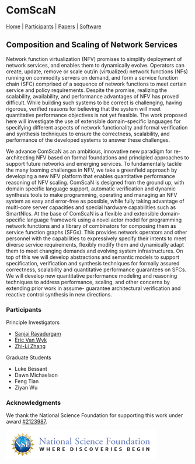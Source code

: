 # ComScaN

[Home](README.md) | [Participants](participants.md) | [Papers](papers.md) | [Software](software.md)

## Composition and Scaling of Network Services

Network function virtualization (NFV) promises to simplify deployment
of network services, and enables them to dynamically evolve. Operators
can create, update, remove or scale out/in (virtualized) network
functions (NFs) running on commodity servers on demand, and form a
service function chain (SFC) comprised of a sequence of network
functions to meet certain service and policy requirements. Despite the
promise, realizing the scalability, availability, and performance
advantages of NFV has proved difficult. While building such systems to
be correct is challenging, having rigorous, verified reasons for
believing that the system will meet quantitative performance
objectives is not yet feasible. The work proposed here will
investigate the use of extensible domain-specific languages for
specifying different aspects of network functionality and formal
verification and synthesis techniques to ensure the correctness,
scalability, and performance of the developed systems to answer these
challenges. 

We advance ComScaN as an ambitious, innovative new paradigm for
re-architecting NFV based on formal foundations and principled
approaches to support future networks and emerging services. To
fundamentally tackle the many looming challenges in NFV, we take a
greenfield approach by developing a new NFV platform that enables
quantitative performance reasoning of NFV scaling. ComScaN is designed
from the ground up, with domain specific language support, automatic
verification and dynamic synthesis tools to make programming,
operating and managing an NFV system as easy and error-free as
possible, while fully taking advantage of multi-core server capacities
and special hardware capabilities such as SmartNIcs. At the base of
ComScaN is a flexible and extensible domain-specific language
framework using a novel actor model for programming network functions
and a library of combinators for composing them as service function
graphs (SFGs). This provides network operators and other personnel
with the capabilities to expressively specify their intents to meet
diverse service requirements, flexibly modify them and dynamically
adapt them to meet changing demands and evolving system
infrastructures. On top of this we will develop abstractions and
semantic models to support specification, verification and synthesis
techniques for formally assured correctness, scalability and
quantitative performance guarantees on SFCs. We will develop new
quantitative performance modeling and reasoning techniques to address
performance, scaling, and other concerns by extending prior work in
assume- guarantee architectural verification and reactive control
synthesis in new directions.

### Participants

Principle Investigators
- [Sanjai Rayadurgam](https://cse.umn.edu/msse/sanjai-rayadurgam)
- [Eric Van Wyk](https://www-users.cse.umn.edu/~evw/)
- [Zhi-Li Zhang](https://www-users.cse.umn.edu/~zhang089/)

Graduate Students
- Luke Bessant
- Dawn Michaelson
- Feng Tian
- Ziyan Wu

### Acknowledgments

We thank the National Science Foundation for supporting this work
under award [#2123987](https://www.nsf.gov/awardsearch/showAward?AWD_ID=2123987&HistoricalAwards=false).

![NSF](nsf-logo.gif)

